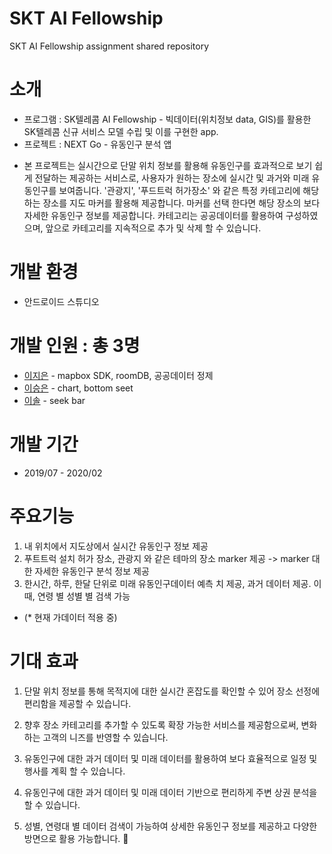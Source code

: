 # SKT AI Fellowship
SKT AI Fellowship assignment shared repository

# 소개

* 프로그램 : SK텔레콤 AI Fellowship - 빅데이터(위치정보 data, GIS)를 활용한 SK텔레콤 신규 서비스 모델 수립 및 이를 구현한 app. 
* 프로젝트 : NEXT Go - 유동인구 분석 앱 
 - 본 프로젝트는 실시간으로 단말 위치 정보를 활용해 유동인구를 효과적으로 보기 쉽게 전달하는 제공하는 서비스로, 사용자가 원하는 장소에 실시간 및 과거와 미래 유동인구를 보여줍니다. '관광지', '푸드트럭 허가장소' 와 같은 특정 카테고리에 해당하는 장소를 지도 마커를 활용해 제공합니다. 마커를 선택 한다면 해당 장소의 보다 자세한 유동인구 정보를 제공합니다. 카테고리는 공공데이터를 활용하여 구성하였으며, 앞으로 카테고리를 지속적으로 추가 및 삭제 할 수 있습니다.


# 개발 환경
* 안드로이드 스튜디오

# 개발 인원 : 총 3명
- [이지은](https://github.com/Leejieun3001) - mapbox SDK, roomDB, 공공데이터 정제
- [이승은](https://github.com/dltmddms10) - chart, bottom seet
- [이솔](https://github.com/loseel) - seek bar

# 개발 기간 
- 2019/07 - 2020/02

# 주요기능
1. 내 위치에서 지도상에서 실시간 유동인구 정보 제공
2. 푸트트럭 설치 허가 장소, 관광지 와 같은 테마의 장소 marker 제공  -> marker 대한 자세한 유동인구 분석 정보 제공
3. 한시간, 하루, 한달 단위로 미래 유동인구데이터 예측 치 제공, 과거 데이터 제공.  이때, 연령 별 성별 별 검색 가능 
- (* 현재 가데이터 적용 중)


# 기대 효과

1. 단말 위치 정보를 통해 목적지에 대한 실시간 혼잡도를 확인할 수 있어 장소 선정에 편리함을 제공할 수 있습니다.

2. 향후 장소 카테고리를 추가할 수 있도록 확장 가능한 서비스를 제공함으로써, 변화하는 고객의 니즈를 반영할 수 있습니다.   

3. 유동인구에 대한 과거 데이터 및 미래 데이터를 활용하여 보다 효율적으로 일정 및 행사를 계획 할 수 있습니다.

4. 유동인구에 대한 과거 데이터 및 미래 데이터 기반으로 편리하게 주변 상권 분석을 할 수 있습니다.

5. 성별, 연령대 별 데이터 검색이 가능하여 상세한 유동인구 정보를 제공하고 다양한 방면으로 활용 가능합니다.

 
